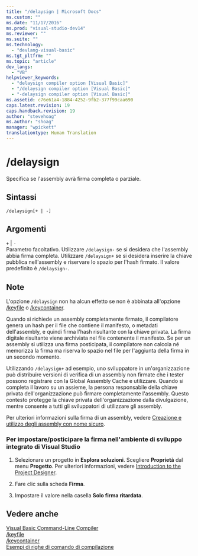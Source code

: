 ```yaml
---
title: "/delaysign | Microsoft Docs"
ms.custom: ""
ms.date: "11/17/2016"
ms.prod: "visual-studio-dev14"
ms.reviewer: ""
ms.suite: ""
ms.technology: 
  - "devlang-visual-basic"
ms.tgt_pltfrm: ""
ms.topic: "article"
dev_langs: 
  - "VB"
helpviewer_keywords: 
  - "delaysign compiler option [Visual Basic]"
  - "/delaysign compiler option [Visual Basic]"
  - "-delaysign compiler option [Visual Basic]"
ms.assetid: c76e61a4-1884-4252-9fb2-377f99caa690
caps.latest.revision: 19
caps.handback.revision: 19
author: "stevehoag"
ms.author: "shoag"
manager: "wpickett"
translationtype: Human Translation
---
```

# /delaysign
Specifica se l'assembly avrà firma completa o parziale.  
  
## Sintassi  
  
```  
/delaysign[+ | -]  
```  
  
## Argomenti  
 `+` &#124; `-`  
 Parametro facoltativo.  Utilizzare `/delaysign-` se si desidera che l'assembly abbia firma completa.  Utilizzare `/delaysign+` se si desidera inserire la chiave pubblica nell'assembly e riservare lo spazio per l'hash firmato.  Il valore predefinito è `/delaysign-`.  
  
## Note  
 L'opzione `/delaysign` non ha alcun effetto se non è abbinata all'opzione [\/keyfile](../../../visual-basic/reference/command-line-compiler/keyfile.md) o [\/keycontainer](../../../visual-basic/reference/command-line-compiler/keycontainer.md).  
  
 Quando si richiede un assembly completamente firmato, il compilatore genera un hash per il file che contiene il manifesto, o metadati dell'assembly, e quindi firma l'hash risultante con la chiave privata.  La firma digitale risultante viene archiviata nel file contenente il manifesto.  Se per un assembly si utilizza una firma posticipata, il compilatore non calcola né memorizza la firma ma riserva lo spazio nel file per l'aggiunta della firma in un secondo momento.  
  
 Utilizzando `/delaysign+` ad esempio, uno sviluppatore in un'organizzazione può distribuire versioni di verifica di un assembly non firmate che i tester possono registrare con la Global Assembly Cache e utilizzare.  Quando si completa il lavoro su un assieme, la persona responsabile della chiave privata dell'organizzazione può firmare completamente l'assembly.  Questo contesto protegge la chiave privata dell'organizzazione dalla divulgazione, mentre consente a tutti gli sviluppatori di utilizzare gli assembly.  
  
 Per ulteriori informazioni sulla firma di un assembly, vedere [Creazione e utilizzo degli assembly con nome sicuro](../Topic/Creating%20and%20Using%20Strong-Named%20Assemblies.md).  
  
### Per impostare\/posticipare la firma nell'ambiente di sviluppo integrato di Visual Studio  
  
1.  Selezionare un progetto in **Esplora soluzioni**.  Scegliere **Proprietà** dal menu **Progetto**.  Per ulteriori informazioni, vedere [Introduction to the Project Designer](http://msdn.microsoft.com/it-it/898dd854-c98d-430c-ba1b-a913ce3c73d7).  
  
2.  Fare clic sulla scheda **Firma**.  
  
3.  Impostare il valore nella casella **Solo firma ritardata**.  
  
## Vedere anche  
 [Visual Basic Command\-Line Compiler](../../../visual-basic/reference/command-line-compiler/index.md)   
 [\/keyfile](../../../visual-basic/reference/command-line-compiler/keyfile.md)   
 [\/keycontainer](../../../visual-basic/reference/command-line-compiler/keycontainer.md)   
 [Esempi di righe di comando di compilazione](../../../visual-basic/reference/command-line-compiler/sample-compilation-command-lines.md)